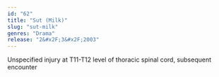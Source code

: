 ```yaml
---
id: "62"
title: "Sut (Milk)"
slug: "sut-milk"
genres: "Drama"
release: "2&#x2F;3&#x2F;2003"
---
```


Unspecified injury at T11-T12 level of thoracic spinal cord, subsequent encounter

